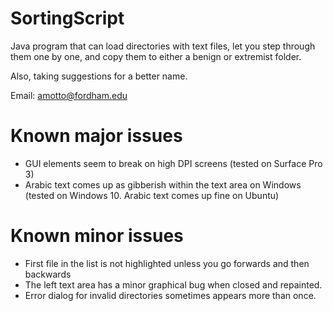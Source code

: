 # SortingScript
Java program that can load directories with text files, let you step through them one by one, and copy them to either a benign or extremist folder. 

Also, taking suggestions for a better name.

Email: amotto@fordham.edu

# Known major issues
- GUI elements seem to break on high DPI screens (tested on Surface Pro 3)
- Arabic text comes up as gibberish within the text area on Windows (tested on Windows 10. Arabic text comes up fine on Ubuntu)
# Known minor issues
- First file in the list is not highlighted unless you go forwards and then backwards
- The left text area has a minor graphical bug when closed and repainted.
- Error dialog for invalid directories sometimes appears more than once.

